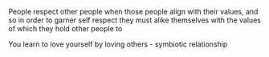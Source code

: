 People respect other people when those people align with their values, and so in order to garner self respect they must alike themselves with the values of which they hold other people to

You learn to love yourself by loving others - symbiotic relationship 